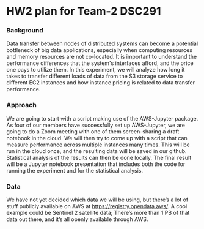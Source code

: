 # HW2 plan for Team-2 DSC291

### Background
Data transfer between nodes of distributed systems can become a potential bottleneck of big data applications, especially when computing resources and memory resources are not co-located. It is important to understand the performance differences that the system's interfaces afford, and the price one pays to utilize them. In this experiment, we will analyze how long it takes to transfer different loads of data from the S3 storage service to different EC2 instances and how instance pricing is related to data transfer performance. 

### Approach
We are going to start with a script making use of the AWS-Jupyter package. As four of our members have successfully set up AWS-Jupyter, we are going to do a Zoom meeting with one of them screen-sharing a draft notebook in the cloud. We will then try to come up with a script that can measure performance across multiple instances many times. This will be run in the cloud once, and the resulting data will be saved in our github. Statistical analysis of the results can then be done locally. The final result will be a Jupyter notebook presentation that includes both the code for running the experiment and for the statistical analysis.

### Data
We have not yet decided which data we will be using, but there’s a lot of stuff publicly available on AWS at https://registry.opendata.aws/. A cool example could be Sentinel 2 satellite data; There’s more than 1 PB of that data out there, and it’s all openly available through AWS. 
